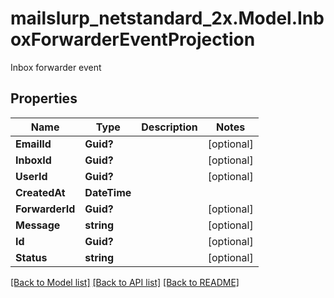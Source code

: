 # mailslurp_netstandard_2x.Model.InboxForwarderEventProjection
Inbox forwarder event

## Properties

Name | Type | Description | Notes
------------ | ------------- | ------------- | -------------
**EmailId** | **Guid?** |  | [optional] 
**InboxId** | **Guid?** |  | [optional] 
**UserId** | **Guid?** |  | [optional] 
**CreatedAt** | **DateTime** |  | 
**ForwarderId** | **Guid?** |  | [optional] 
**Message** | **string** |  | [optional] 
**Id** | **Guid?** |  | [optional] 
**Status** | **string** |  | [optional] 

[[Back to Model list]](../README#documentation-for-models) [[Back to API list]](../README#documentation-for-api-endpoints) [[Back to README]](../README)

